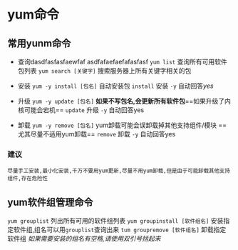 # yum命令


## 常用yunm命令

* 查询dasdfasfasfaewfaf  asdfafaefaefafasfasf
`yum list` 查询所有可用软件包列表
`yum search [关键字]`  搜索服务器上所有关键字相关的包

* 安装
`yum -y install [包名]`  自动安装包
`install` 安装
`-y` 自动回答*yes*

* 升级
`yum -y update [包名]` **如果不写包名,会更新所有软件包**==如果升级了内核可能会宕机==
`update` 升级
`-y` 自动回答yes

* 卸载
`yum -y remove [包名]` yum卸载可能会误卸载掉其他支持组件/模块 ==尤其尽量不适用yum卸载==
`remove` 卸载
`-y` 自动回答yes

### 建议

    尽量手工安装,最小化安装,千万不要用yum更新,尽量不用yum卸载,但是由于可能卸载其他支持组件,存在危险性

## yum软件组管理命令

`yum grouplist` 列出所有可用的软件组列表
`yum groupinstall [软件组名]` 安装指定软件组,组名可以用`grouplist`查询出来
`tum groupremove [软件组名]` 卸载指定软件组
_如果需要安装的组名有空格,请使用双引号括起来_




